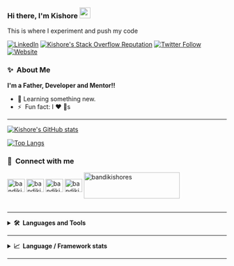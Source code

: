 ### Hi there, I'm Kishore <a href="https://www.bandikishores.com/"><img src="https://media.giphy.com/media/hvRJCLFzcasrR4ia7z/giphy.gif" width="25px"></a>

This is where I experiment and push my code

[![LinkedIn](https://img.shields.io/badge/LinkedIn-0077B5?style=for-the-badge&logo=linkedin&logoColor=white)](https://in.linkedin.com/in/bandikishores)
[![Kishore's Stack Overflow Reputation](https://img.shields.io/stackexchange/stackoverflow/r/1925997?color=orange&logo=stackoverflow&style=for-the-badge)](https://stackoverflow.com/users/1925997/kishore-bandi "Kishore's Stack Overflow Reputation")
[![Twitter Follow](https://img.shields.io/twitter/follow/bandikishores?color=1DA1F2&logo=twitter&style=for-the-badge)](https://twitter.com/intent/follow?original_referer=https%3A%2F%2Fgithub.com%2Fbandikishores&screen_name=bandikishores)
[![Website](https://img.shields.io/badge/Kishore-Bandi-blueviolet?style=for-the-badge)](https://www.bandikishores.com)



### ✨&nbsp;&nbsp;About&nbsp;Me
  <b>I'm a Father, Developer and Mentor!!</b>

- 🌱 Learning something new.
- ⚡ &nbsp;Fun fact: I :heart: :dog:s


---


  [![Kishore's GitHub stats](https://github-readme-stats.vercel.app/api?username=bandikishores&count_private=true&show_icons=true&theme=tokyonight&hide_border=true&show_icons=true&count_private=true)](https://github.com/bandikishores/github-readme-stats)



[![Top Langs](https://github-readme-stats.vercel.app/api/top-langs/?username=bandikishores&layout=compact&theme=tokyonight&hide_border=true&show_icons=true)](https://github.com/bandikishores/github-readme-stats)


### 🔗 &nbsp;**Connect with me**
<p align="left">
<a href="https://twitter.com/bandikishores" target="blank"><img align="center" src="https://raw.githubusercontent.com/rahuldkjain/github-profile-readme-generator/master/src/images/icons/Social/twitter.svg" alt="bandikishores" height="30" width="40" /></a>
<a href="https://linkedin.com/in/bandikishores" target="blank"><img align="center" src="https://raw.githubusercontent.com/rahuldkjain/github-profile-readme-generator/master/src/images/icons/Social/linked-in-alt.svg" alt="bandikishores" height="30" width="40" /></a>
<a href="https://instagram.com/bandikishores" target="blank"><img align="center" src="https://raw.githubusercontent.com/rahuldkjain/github-profile-readme-generator/master/src/images/icons/Social/instagram.svg" alt="bandikishores" height="30" width="40" /></a>
<a href="https://dev.to/bandikishores" target="blank"><img align="center" src="https://cdn.jsdelivr.net/npm/simple-icons@3.0.1/icons/dev-dot-to.svg" alt="bandikishores" height="30" width="40" /></a>
<a href="https://stackoverflow.com/users/1925997/kishore-bandi" target="blank"><img align="center" src="https://stackoverflow.com/users/flair/1925997.png?theme=dark" alt="bandikishores" height="60" width="220" /></a>
 

<br />
<br />

---

<details>
  <summary><b>🛠️&nbsp;&nbsp;Languages&nbsp;and&nbsp;Tools</b></summary>
<p>


![bigdata](https://img.shields.io/badge/technology-bigdata-informational?style=for-the-badge&logo=bigdata&logoColor=white&color=2bbc8a)
![presto](https://img.shields.io/badge/tools-presto-informational?style=for-the-badge&logo=apache-hive&logoColor=white&color=2bbc8a)
![hive](https://img.shields.io/badge/tools-hive-informational?style=for-the-badge&logo=hive&logoColor=white&color=2bbc8a)
![spark](https://img.shields.io/badge/tools-spark-informational?style=for-the-badge&logo=apache-Spark&logoColor=white&color=2bbc8a)
![storm](https://img.shields.io/badge/tools-storm-informational?style=for-the-badge&logo=apache-storm&logoColor=white&color=2bbc8a)
![debezium](https://img.shields.io/badge/tools-debezium-informational?style=for-the-badge&logo=debezium&logoColor=white&color=2bbc8a)
![cockroach](https://img.shields.io/badge/database-cockroachdb-informational?style=for-the-badge&logo=Cockroach%20Labs&logoColor=white&color=2bbc8a)
![postgresql](https://img.shields.io/badge/PostgreSQL-316192?style=for-the-badge&logo=postgresql&logoColor=white)
![arango](https://img.shields.io/badge/database-arangodb-informational?style=for-the-badge&logo=arangodb&logoColor=white&color=2bbc8a)
![mongodb](https://img.shields.io/badge/MongoDB-4EA94B?style=for-the-badge&logo=mongodb&logoColor=white)
![camel](https://img.shields.io/badge/tools-camel-informational?style=for-the-badge&logo=apache-camel&logoColor=white&color=2bbc8a)
![hbase](https://img.shields.io/badge/tools-hbase-informational?style=for-the-badge&logo=apache-hbase&logoColor=white&color=2bbc8a)
![secor](https://img.shields.io/badge/tools-secor-informational?style=for-the-badge&logo=secor&logoColor=white&color=2bbc8a)
![mysql](https://img.shields.io/badge/MySQL-00000F?style=for-the-badge&logo=mysql&logoColor=white)
![qldb](https://img.shields.io/badge/database-qldb-informational?style=for-the-badge&logo=amazon&logoColor=white&color=2bbc8a)
![glue](https://img.shields.io/badge/tools-glue-informational?style=for-the-badge&logo=amazon&logoColor=white&color=2bbc8a)
![aerospike](https://img.shields.io/badge/database-aerospike-informational?style=for-the-badge&logo=aerospike&logoColor=white&color=2bbc8a)
<br/>
<img src="https://img.shields.io/badge/Java-ED8B00?style=for-the-badge&logo=java&logoColor=white" />
<img src="https://img.shields.io/badge/Go-00ADD8?style=for-the-badge&logo=go&logoColor=white"/>
<img src="https://img.shields.io/badge/C%2B%2B-00599C?style=for-the-badge&logo=c%2B%2B&logoColor=white"/>
<img src="https://img.shields.io/badge/C%23-239120?style=for-the-badge&logo=c-sharp&logoColor=white"/>
<img src="https://img.shields.io/badge/Python-FFD43B?style=for-the-badge&logo=python&logoColor=darkgreen"/>
<img src="https://img.shields.io/badge/Scala-DC322F?style=for-the-badge&logo=scala&logoColor=white"/>
<br/>
<img src="https://img.shields.io/badge/Amazon_AWS-232F3E?style=for-the-badge&logo=amazon-aws&logoColor=white"/>
<img src="https://img.shields.io/badge/microsoft%20azure-0089D6?style=for-the-badge&logo=microsoft-azure&logoColor=white"/>
<img src="https://img.shields.io/badge/GitHub_Actions-2088FF?style=for-the-badge&logo=github-actions&logoColor=white"/>
<br/>
<img src="https://img.shields.io/badge/Apache_Kafka-231F20?style=for-the-badge&logo=apache-kafka&logoColor=white"/>
<img src="https://img.shields.io/badge/redis-CC0000.svg?&style=for-the-badge&logo=redis&logoColor=white"/>
<img src="https://img.shields.io/badge/Airflow-017CEE?style=for-the-badge&logo=Apache%20Airflow&logoColor=white"/>
<img src="https://img.shields.io/badge/Docker-2CA5E0?style=for-the-badge&logo=docker&logoColor=white"/>
<img src="https://img.shields.io/badge/kubernetes-326ce5.svg?&style=for-the-badge&logo=kubernetes&logoColor=white"/>
<img src="https://img.shields.io/badge/Spring_Boot-F2F4F9?style=for-the-badge&logo=spring-boot"/>
<img src="https://img.shields.io/badge/Spring-6DB33F?style=for-the-badge&logo=spring&logoColor=white"/>
![activiti](https://img.shields.io/badge/activiti-informational?style=for-the-badge&logo=activiti&logoColor=white&color=2bbc8a)
<img src="https://img.shields.io/badge/Istio-466BB0?style=for-the-badge&logo=Istio&logoColor=white"/>
<img src="https://img.shields.io/badge/JWT-000000?style=for-the-badge&logo=JSON%20web%20tokens&logoColor=white"/>
<br/>
<img src="https://img.shields.io/badge/Git-F05032?style=for-the-badge&logo=git&logoColor=white"/>
<img src="https://img.shields.io/badge/Postman-FF6C37?style=for-the-badge&logo=Postman&logoColor=white"/>
<img src="https://img.shields.io/badge/Swagger-85EA2D?style=for-the-badge&logo=Swagger&logoColor=white"/>
<img src="https://img.shields.io/badge/apache_maven-C71A36?style=for-the-badge&logo=apachemaven&logoColor=white"/>
<img src="https://img.shields.io/badge/gradle-02303A?style=for-the-badge&logo=gradle&logoColor=white"/>
<img src="https://img.shields.io/badge/Jenkins-D24939?style=for-the-badge&logo=Jenkins&logoColor=white"/>
<img src="https://img.shields.io/badge/Jira-0052CC?style=for-the-badge&logo=Jira&logoColor=white"/>
<br/>
<img src="https://img.shields.io/badge/Visual_Studio_Code-0078D4?style=for-the-badge&logo=visual%20studio%20code&logoColor=white"/>
<img src="https://img.shields.io/badge/Eclipse-2C2255?style=for-the-badge&logo=eclipse&logoColor=white"/>
<img src="https://img.shields.io/badge/Visual_Studio-5C2D91?style=for-the-badge&logo=visual%20studio&logoColor=white"/>
</p>
</details>

---
<details>
  <summary><b>📈&nbsp;&nbsp;Language&nbsp;/&nbsp;Framework stats</b></summary>
  <br/>
  <img src="https://cr-ss-service.azurewebsites.net/api/ScreenShot?widget=summary&username=bandikishores"/>
  <br/>
  <a href='https://profile.codersrank.io/user/bandikishores/'>
  <img
  src="https://cr-skills-chart-widget.azurewebsites.net/api/api?username=bandikishores&padding=30&show-other-skills=true"
/>
  </a>

</details>

---




[website]: https://bandikishores.com
[twitter]: https://twitter.com/bandikishores
[youtube]: https://youtube.com/bandikishores
[instagram]: https://instagram.com/bandikishores
[linkedin]: https://linkedin.com/in/bandikishores
